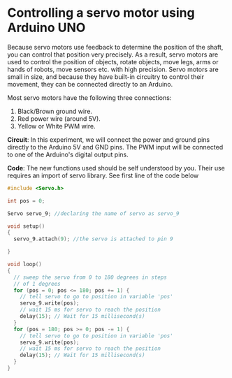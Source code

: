 # Controlling a servo motor using Arduino UNO
Because servo motors use feedback to determine the position of the shaft, you can control that position very precisely. As a result, servo motors are used to control the position of objects, rotate objects, move legs, arms or hands of robots, move sensors etc. with high precision. Servo motors are small in size, and because they have built-in circuitry to control their movement, they can be connected directly to an Arduino.  

Most servo motors have the following three connections: 
1. Black/Brown ground wire. 
1. Red power wire (around 5V). 
1. Yellow or White PWM wire.

**Circuit**: In this experiment, we will connect the power and ground pins directly to the Arduino 5V and GND pins. The PWM input will be connected to one of the Arduino's digital output pins.

**Code**:
The new functions used should be self understood by you. Their use requires an import of servo library. See first line of the code below
```C++
#include <Servo.h>

int pos = 0;

Servo servo_9; //declaring the name of servo as servo_9 

void setup()
{
  servo_9.attach(9); //the servo is attached to pin 9

}

void loop()
{
  // sweep the servo from 0 to 180 degrees in steps
  // of 1 degrees
  for (pos = 0; pos <= 180; pos += 1) {
    // tell servo to go to position in variable 'pos'
    servo_9.write(pos);
    // wait 15 ms for servo to reach the position
    delay(15); // Wait for 15 millisecond(s)
  }
  for (pos = 180; pos >= 0; pos -= 1) {
    // tell servo to go to position in variable 'pos'
    servo_9.write(pos);
    // wait 15 ms for servo to reach the position
    delay(15); // Wait for 15 millisecond(s)
  }
}
```




